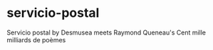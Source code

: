 # servicio-postal
Servicio postal by Desmusea meets Raymond Queneau's Cent mille milliards de poèmes

